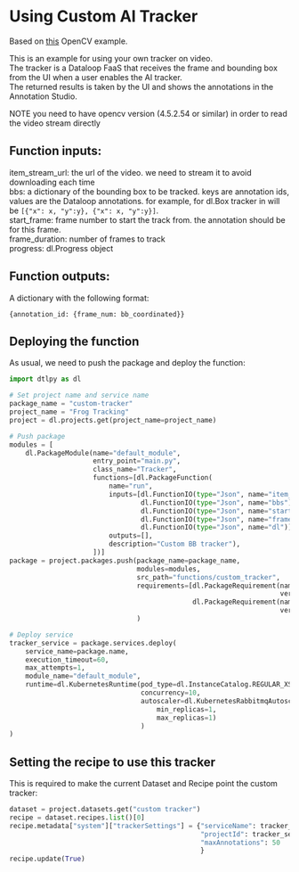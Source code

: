 # Using Custom AI Tracker

Based on [this](https://learnopencv.com/object-tracking-using-opencv-cpp-python) OpenCV example.

This is an example for using your own tracker on video.  
The tracker is a Dataloop FaaS that receives the frame and bounding box from the UI when a user enables the AI
tracker.  
The returned results is taken by the UI and shows the annotations in the Annotation Studio.

NOTE you need to have opencv version (4.5.2.54 or similar) in order to read the video stream directly

## Function inputs:

item_stream_url: the url of the video. we need to stream it to avoid downloading each time   
bbs: a dictionary of the bounding box to be tracked. keys are annotation ids, values are the Dataloop annotations. for
example, for dl.Box tracker in will be `[{"x": x, "y":y}, {"x": x, "y":y}]`.     
start_frame: frame number to start the track from. the annotation should be for this frame.  
frame_duration: number of frames to track  
progress: dl.Progress object

## Function outputs:

A dictionary with the following format:

```
{annotation_id: {frame_num: bb_coordinated}}
```

## Deploying the function

As usual, we need to push the package and deploy the function:

```python
import dtlpy as dl

# Set project name and service name
package_name = "custom-tracker"
project_name = "Frog Tracking"
project = dl.projects.get(project_name=project_name)

# Push package
modules = [
    dl.PackageModule(name="default_module",
                     entry_point="main.py",
                     class_name="Tracker",
                     functions=[dl.PackageFunction(
                         name="run",
                         inputs=[dl.FunctionIO(type="Json", name="item_stream_url"),
                                 dl.FunctionIO(type="Json", name="bbs"),
                                 dl.FunctionIO(type="Json", name="start_frame"),
                                 dl.FunctionIO(type="Json", name="frame_duration"),
                                 dl.FunctionIO(type="Json", name="dl")],
                         outputs=[],
                         description="Custom BB tracker"),
                     ])]
package = project.packages.push(package_name=package_name,
                                modules=modules,
                                src_path="functions/custom_tracker",
                                requirements=[dl.PackageRequirement(name="opencv_python",
                                                                    version="4.5.2.54"),
                                              dl.PackageRequirement(name="opencv-contrib-python",
                                                                    version="4.5.2.54")]
                                )

# Deploy service
tracker_service = package.services.deploy(
    service_name=package.name,
    execution_timeout=60,
    max_attempts=1,
    module_name="default_module",
    runtime=dl.KubernetesRuntime(pod_type=dl.InstanceCatalog.REGULAR_XS,
                                 concurrency=10,
                                 autoscaler=dl.KubernetesRabbitmqAutoscaler(
                                     min_replicas=1,
                                     max_replicas=1)
                                 )
)
```

## Setting the recipe to use this tracker

This is required to make the current Dataset and Recipe point the custom tracker:

```python
dataset = project.datasets.get("custom tracker")
recipe = dataset.recipes.list()[0]
recipe.metadata["system"]["trackerSettings"] = {"serviceName": tracker_service.name,
                                                "projectId": tracker_service.project_id,
                                                "maxAnnotations": 50
                                                }
recipe.update(True)
```

